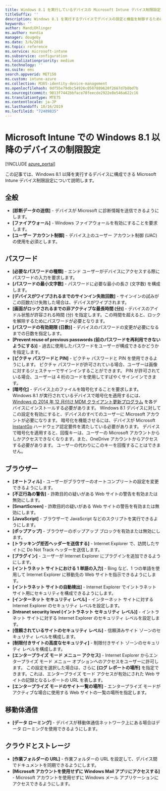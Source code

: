 ```yaml
---
title: Windows 8.1 を実行しているデバイスの Microsoft Intune デバイス制限設定
titleSuffix: ''
description: Windows 8.1 を実行するデバイスでデバイスの設定と機能を制御するために使用できる Intune の設定について説明します。
keywords: ''
author: MandiOhlinger
ms.author: mandia
manager: dougeby
ms.date: 3/6/2018
ms.topic: reference
ms.service: microsoft-intune
ms.subservice: configuration
ms.localizationpriority: medium
ms.technology: ''
ms.suite: ems
search.appverid: MET150
ms.custom: intune-azure
ms.collection: M365-identity-device-management
ms.openlocfilehash: 0df55e79dbc54926c0507889620f2667d7b8bd7b
ms.sourcegitcommit: 9013f7442bbface78feecde2922e8e546a622c16
ms.translationtype: MTE75
ms.contentlocale: ja-JP
ms.lasthandoff: 10/16/2019
ms.locfileid: "72489835"
---
```

# <a name="microsoft-intune-windows-81-and-later-device-restriction-settings"></a>Microsoft Intune での Windows 8.1 以降のデバイスの制限設定

[!INCLUDE [azure_portal](../includes/azure_portal.md)]

この記事では、Windows 8.1 以降を実行するデバイスに構成できる Microsoft Intune デバイス制限設定について説明します。


## <a name="general"></a>全般

- **[診断データの送信]** - デバイスが Microsoft に診断情報を送信できるようにします。
- **[ファイアウォール]** - Windows ファイアウォールを有効にすることを要求します。
- **[ユーザー アカウント制御]** - デバイス上のユーザー アカウント制御 (UAC) の使用を必須とします。

## <a name="password"></a>パスワード
- **[必要なパスワードの種類]** - エンド ユーザーがデバイスにアクセスする際にパスワードの入力を要求します。
- **[パスワードの最小文字数]** - パスワードに必要な最小の長さ (文字数) を構成します。
- **[デバイスがワイプされるまでのサインイン失敗回数]** - サインインの試みがこの回数だけ失敗した場合は、デバイスがワイプされます。
- **[画面がロックされるまでの非アクティブな最長時間 (分)]** - デバイスのアイドル状態が許容される時間 (分) を指定します。この時間を超えると、ロックを解除するためにパスワードが必要となります。
- **[パスワードの有効期限 (日数)]** - デバイスのパスワードの変更が必要になるまでの日数を指定します。
- **[Prevent reuse of previous passwords (前のパスワードを再利用できないようにする)]** - 過去に使用したパスワードをユーザーが構成できるかどうかを指定します。
- **[ピクチャ パスワードと PIN]** - ピクチャ パスワードと PIN を使用できるようにします。 ピクチャ パスワードが許可されている場合、ユーザーは画像に対するジェスチャーでサインインすることができます。 PIN が許可されている場合、ユーザーは 4 桁のコードを使用してすばやくサインインできます。
- **[暗号化]** - デバイス上のファイルを暗号化することを要求します。<br>Windows 8.1 が実行されているデバイスで暗号化を適用するには、 [Windows の 2014 年 12 月付け MDM クライアント更新プログラム](https://support.microsoft.com/kb/3013816) を各デバイスにインストールする必要があります。
Windows 8.1 デバイスに対してこの設定を有効にすると、デバイスのすべてのユーザーに Microsoft アカウントが必要になります。
暗号化を機能させるには、デバイスが Microsoft [InstantGo](https://blogs.windows.com/windowsexperience/2014/06/19/instantgo-a-better-way-to-sleep/#IBHULcTfI4PokO8X.97) ハードウェア認定要件を満たしている必要があります。
デバイスで暗号化を適用すると、回復キーは、ユーザーの Microsoft アカウントからしかアクセスできなくなります。また、OneDrive アカウントからアクセスする必要があります。 ユーザーの代わりにこのキーを回復することはできません。 



## <a name="browser"></a>ブラウザー
- **[オートフィル]** - ユーザーがブラウザーのオートコンプリートの設定を変更できるようにします。
- **[不正行為の警告]** - 詐欺目的の疑いがある Web サイトの警告を有効または無効にします。
- **[SmartScreen]** - 詐欺目的の疑いがある Web サイトの警告を有効または無効にします。
- **[JavaScript]** - ブラウザーで JavaScript などのスクリプトを実行できるようにします。
- **[ポップアップ]** - ブラウザーのポップアップ ブロックを有効または無効にします。
- **[トラッキング拒否ヘッダーを送信する]** - Internet Explorer で、訪問したサイトに Do Not Track ヘッダーを送信します。
- **[プラグイン]** - ユーザーが Internet Explorer にプラグインを追加できるようにします。
- **[イントラネット サイトにおける 1 単語の入力]** - Bing など、1 つの単語を使用して Internet Explorer に移動先の Web サイトを指示できるようにします。
- **[イントラネット サイトの自動検出]** - Internet Explorer でイントラネット サイト用にセキュリティを構成できるようにします。
- **[インターネット セキュリティ レベル]** - インターネット サイトに対する Internet Explorer のセキュリティ レベルを設定します。
- **[Intranet security level (イントラネット セキュリティ レベル)]** - イントラネット サイトに対する Internet Explorer のセキュリティ レベルを設定します。
- **[信頼されているサイトのセキュリティ レベル]** - 信頼済みサイト ゾーンのセキュリティ レベルを構成します。
- **[制限付きサイトの高度なセキュリティ]** - 制限付きサイト ゾーンのセキュリティ レベルを構成します。
- **[エンタープライズ モード メニュー アクセス]** - Internet Explorer からエンタープライズ モード メニュー オプションへのアクセスをユーザーに許可します。
この設定を選択した場合は、さらに **[ログ レポートの場所]** を指定できます。これは、エンタープライズ モード アクセスが有効にされた Web サイトの記録となるレポートの URL を表します。
- **[エンタープライズ モードのサイト一覧の場所]** - エンタープライズ モードがアクティブな場合に使用する Web サイトの一覧の場所を指定します。

## <a name="cellular"></a>移動体通信
- **[データ ローミング]** - デバイスが移動体通信ネットワーク上にある場合はデータ ローミングを使用できるようにします。

## <a name="cloud-and-storage"></a>クラウドとストレージ
- **[作業フォルダーの URL]** - 作業フォルダーの URL を設定して、デバイス間でドキュメントを同期できるようにします。
- **[Microsoft アカウントを使用せずに Windows Mail アプリにアクセスする]** - Microsoft アカウントを使用せずに Windows メール アプリケーションにアクセスできるようにします。

